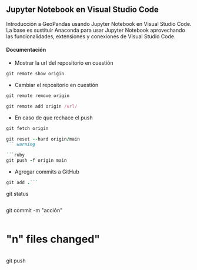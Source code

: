 ## Jupyter Notebook en Visual Studio Code
Introducción a GeoPandas usando Jupyter Notebook en Visual Studio Code. La base es sustituir Anaconda para usar Jupyter Notebook aprovechando las funcionalidades, extensiones y conexiones de Visual Studio Code.

#### Documentación

* Mostrar la url del repositorio en cuestión
```ruby
git remote show origin
```

* Cambiar el repositorio en cuestión
```ruby
git remote remove origin
```

```ruby
git remote add origin /url/
```

* En caso de que rechace el push
```ruby
git fetch origin
```

```ruby
git reset --hard origin/main
``` warning

```ruby
git push -f origin main
```

* Agregar commits a GitHub
```ruby
git add .```

```
git status
```

```
git commit -m "acción"
```

```
# "n" files changed"
```

```
git push
```